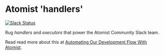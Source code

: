 # Atomist 'handlers'

[![Slack Status](https://join.atomist.com/badge.svg)](https://join.atomist.com/)

Rug _handlers_ and _executors_ that power the Atomist Community Slack team.

Read read more about this at [Automating Our Development Flow With Atomist](https://medium.com/the-composition/automating-our-development-flow-with-atomist-6b0ec73348b6#.hwa55uv8o).
